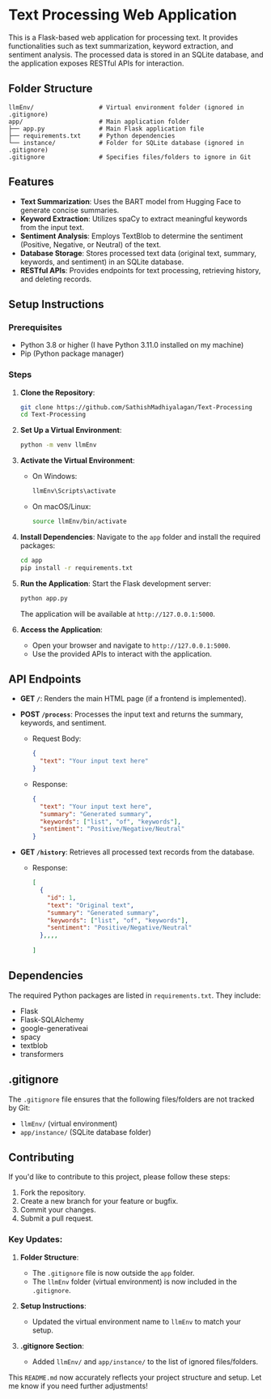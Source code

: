 
# Text Processing Web Application

This is a Flask-based web application for processing text. It provides functionalities such as text summarization, keyword extraction, and sentiment analysis. The processed data is stored in an SQLite database, and the application exposes RESTful APIs for interaction.

## Folder Structure

```
llmEnv/                  # Virtual environment folder (ignored in .gitignore)
app/                     # Main application folder
├── app.py               # Main Flask application file
├── requirements.txt     # Python dependencies
└── instance/            # Folder for SQLite database (ignored in .gitignore)
.gitignore               # Specifies files/folders to ignore in Git
```

## Features

- **Text Summarization**: Uses the BART model from Hugging Face to generate concise summaries.
- **Keyword Extraction**: Utilizes spaCy to extract meaningful keywords from the input text.
- **Sentiment Analysis**: Employs TextBlob to determine the sentiment (Positive, Negative, or Neutral) of the text.
- **Database Storage**: Stores processed text data (original text, summary, keywords, and sentiment) in an SQLite database.
- **RESTful APIs**: Provides endpoints for text processing, retrieving history, and deleting records.

## Setup Instructions

### Prerequisites

- Python 3.8 or higher (I have Python 3.11.0 installed on my machine)
- Pip (Python package manager)

### Steps

1. **Clone the Repository**:
   ```bash
   git clone https://github.com/SathishMadhiyalagan/Text-Processing
   cd Text-Processing
   ```

2. **Set Up a Virtual Environment**:
   ```bash
   python -m venv llmEnv
   ```

3. **Activate the Virtual Environment**:
   - On Windows:
     ```bash
     llmEnv\Scripts\activate
     ```
   - On macOS/Linux:
     ```bash
     source llmEnv/bin/activate
     ```

4. **Install Dependencies**:
   Navigate to the `app` folder and install the required packages:
   ```bash
   cd app
   pip install -r requirements.txt
   ```

5. **Run the Application**:
   Start the Flask development server:
   ```bash
   python app.py
   ```
   The application will be available at `http://127.0.0.1:5000`.

6. **Access the Application**:
   - Open your browser and navigate to `http://127.0.0.1:5000`.
   - Use the provided APIs to interact with the application.

## API Endpoints

- **GET `/`**: Renders the main HTML page (if a frontend is implemented).
- **POST `/process`**: Processes the input text and returns the summary, keywords, and sentiment.
  - Request Body:
    ```json
    {
      "text": "Your input text here"
    }
    ```
  - Response:
    ```json
    {
      "text": "Your input text here",
      "summary": "Generated summary",
      "keywords": ["list", "of", "keywords"],
      "sentiment": "Positive/Negative/Neutral"
    }
    ```

- **GET `/history`**: Retrieves all processed text records from the database.
  - Response:
    ```json
    [
      {
        "id": 1,
        "text": "Original text",
        "summary": "Generated summary",
        "keywords": ["list", "of", "keywords"],
        "sentiment": "Positive/Negative/Neutral"
      },,,,
      
    ]
    ```

## Dependencies

The required Python packages are listed in `requirements.txt`. They include:
- Flask
- Flask-SQLAlchemy
- google-generativeai
- spacy
- textblob
- transformers

## .gitignore

The `.gitignore` file ensures that the following files/folders are not tracked by Git:
- `llmEnv/` (virtual environment)
- `app/instance/` (SQLite database folder)

## Contributing

If you'd like to contribute to this project, please follow these steps:
1. Fork the repository.
2. Create a new branch for your feature or bugfix.
3. Commit your changes.
4. Submit a pull request.



### Key Updates:
1. **Folder Structure**:
   - The `.gitignore` file is now outside the `app` folder.
   - The `llmEnv` folder (virtual environment) is now included in the `.gitignore`.

2. **Setup Instructions**:
   - Updated the virtual environment name to `llmEnv` to match your setup.

3. **.gitignore Section**:
   - Added `llmEnv/` and `app/instance/` to the list of ignored files/folders.

This `README.md` now accurately reflects your project structure and setup. Let me know if you need further adjustments!